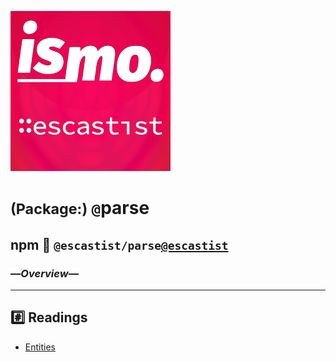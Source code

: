 ![– escastist –](https://raw.githubusercontent.com/ismo-js/escastist/master/var/ismo-escastist-icon.256.png)

# <small>(Package:)</small> `@`parse
## npm :paperclip: `@escastist/parse`[`@escastist`](https://www.npmjs.com/package/@escastist/parse)
### —*Overview*—
---

## :hash: Readings

+   [Entities](entities/00--index.md)